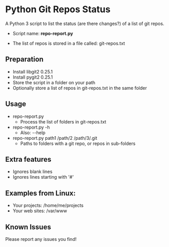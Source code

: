 # Python Git Repos Status

A Python 3 script to list the status (are there changes?) of a list of git repos.

* Script name: **repo-report.py**

* The list of repos is stored in a file called: git-repos.txt

## Preparation
* Install libgit2  0.25.1
* Install pygit2   0.25.1
* Store the script in a folder on your path
* Optionally store a list of repos in git-repos.txt in the same folder

## Usage
* repo-report.py
  * Process the list of folders in git-repos.txt
* repo-report.py -h
  * Also: --help
* repo-report.py path1 /path/2 /path/3/.git
  * Paths to folders with a git repo, or repos in sub-folders

## Extra features
* Ignores blank lines
* Ignores lines starting with '#'

## Examples from Linux:
* Your projects: /home/me/projects
* Your web sites: /var/www

## Known Issues
Please report any issues you find!
